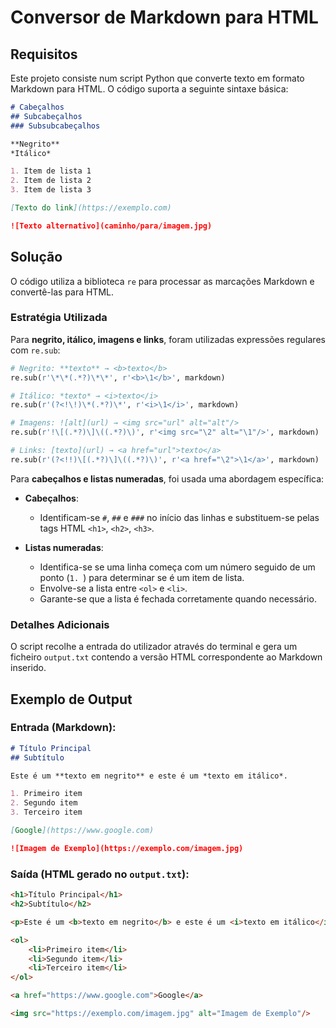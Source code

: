 # Conversor de Markdown para HTML

## Requisitos

Este projeto consiste num script Python que converte texto em formato Markdown para HTML. O código suporta a seguinte sintaxe básica:

```markdown
# Cabeçalhos
## Subcabeçalhos
### Subsubcabeçalhos

**Negrito**
*Itálico*

1. Item de lista 1
2. Item de lista 2
3. Item de lista 3

[Texto do link](https://exemplo.com)

![Texto alternativo](caminho/para/imagem.jpg)
```

## Solução

O código utiliza a biblioteca `re` para processar as marcações Markdown e convertê-las para HTML.

### Estratégia Utilizada

Para **negrito, itálico, imagens e links**, foram utilizadas expressões regulares com `re.sub`:

```python
# Negrito: **texto** → <b>texto</b>
re.sub(r'\*\*(.*?)\*\*', r'<b>\1</b>', markdown)

# Itálico: *texto* → <i>texto</i>
re.sub(r'(?<!\!)\*(.*?)\*', r'<i>\1</i>', markdown)

# Imagens: ![alt](url) → <img src="url" alt="alt"/>
re.sub(r'!\[(.*?)\]\((.*?)\)', r'<img src="\2" alt="\1"/>', markdown)

# Links: [texto](url) → <a href="url">texto</a>
re.sub(r'(?<!!)\[(.*?)\]\((.*?)\)', r'<a href="\2">\1</a>', markdown)
```

Para **cabeçalhos e listas numeradas**, foi usada uma abordagem específica:

- **Cabeçalhos**:
  - Identificam-se `#`, `##` e `###` no início das linhas e substituem-se pelas tags HTML `<h1>`, `<h2>`, `<h3>`.

- **Listas numeradas**:
  - Identifica-se se uma linha começa com um número seguido de um ponto (`1. `) para determinar se é um item de lista.
  - Envolve-se a lista entre `<ol>` e `<li>`.
  - Garante-se que a lista é fechada corretamente quando necessário.

### Detalhes Adicionais

O script recolhe a entrada do utilizador através do terminal e gera um ficheiro `output.txt` contendo a versão HTML correspondente ao Markdown inserido.

## Exemplo de Output

### Entrada (Markdown):
```markdown
# Título Principal
## Subtítulo

Este é um **texto em negrito** e este é um *texto em itálico*.

1. Primeiro item
2. Segundo item
3. Terceiro item

[Google](https://www.google.com)

![Imagem de Exemplo](https://exemplo.com/imagem.jpg)
```

### Saída (HTML gerado no `output.txt`):
```html
<h1>Título Principal</h1>
<h2>Subtítulo</h2>

<p>Este é um <b>texto em negrito</b> e este é um <i>texto em itálico</i>.</p>

<ol>
    <li>Primeiro item</li>
    <li>Segundo item</li>
    <li>Terceiro item</li>
</ol>

<a href="https://www.google.com">Google</a>

<img src="https://exemplo.com/imagem.jpg" alt="Imagem de Exemplo"/>
```



